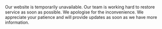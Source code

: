 Our website is temporarily unavailable. Our team is working hard to restore service as soon as possible.
We apologise for the inconvenience. We appreciate your patience and will provide updates as soon as we have more information.
